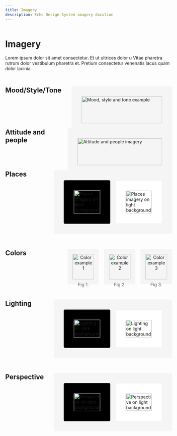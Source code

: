 ```yaml
---
title: Imagery
description: Echo Design System imagery docution
---
```


<div class="design-layout">
<div class="design-content">

# Imagery

Lorem ipsum dolor sit amet consectetur. Et ut ultrices dolor u Vitae pharetra rutrum dolor vestibulum pharetra et. Pretium consectetur venenatis lacus quam dolor lacinia.

<div class="imagery-section">
  <div class="section-heading">
    <h2>Mood/Style/Tone</h2>
  </div>
  <div class="section-content">
    <div class="imagery-showcase">
      <img src="/images/mood-style-tone.svg" alt="Mood, style and tone example" />
    </div>
  </div>
</div>

<div class="imagery-section">
  <div class="section-heading">
    <h2>Attitude and people</h2>
  </div>
  <div class="section-content">
    <div class="imagery-showcase">
      <img src="/images/attitude-people.svg" alt="Attitude and people imagery" />
    </div>
  </div>
</div>

<div class="imagery-section">
  <div class="section-heading">
    <h2>Places</h2>
  </div>
  <div class="section-content">
    <div class="imagery-showcase">
      <div class="split-showcase">
        <div class="dark-bg">
          <img src="/images/places-dark.svg" alt="Places imagery on dark background" />
        </div>
        <div class="light-bg">
          <img src="/images/places-light.svg" alt="Places imagery on light background" />
        </div>
      </div>
    </div>
  </div>
</div>

<div class="imagery-section">
  <div class="section-heading">
    <h2>Colors</h2>
  </div>
  <div class="section-content">
    <div class="grid-showcase">
      <div class="grid-examples">
        <div class="grid-item">
          <img src="/images/color-1.svg" alt="Color example 1" />
          <span>Fig 1.</span>
        </div>
        <div class="grid-item">
          <img src="/images/color-2.svg" alt="Color example 2" />
          <span>Fig 2.</span>
        </div>
        <div class="grid-item">
          <img src="/images/color-3.svg" alt="Color example 3" />
          <span>Fig 3.</span>
        </div>
      </div>
    </div>
  </div>
</div>

<div class="imagery-section">
  <div class="section-heading">
    <h2>Lighting</h2>
  </div>
  <div class="section-content">
    <div class="imagery-showcase">
      <div class="split-showcase">
        <div class="dark-bg">
          <img src="/images/lighting-dark.svg" alt="Lighting on dark background" />
        </div>
        <div class="light-bg">
          <img src="/images/lighting-light.svg" alt="Lighting on light background" />
        </div>
      </div>
    </div>
  </div>
</div>

<div class="imagery-section">
  <div class="section-heading">
    <h2>Perspective</h2>
  </div>
  <div class="section-content">
    <div class="imagery-showcase">
      <div class="split-showcase">
        <div class="dark-bg">
          <img src="/images/perspective-dark.svg" alt="Perspective on dark background" />
        </div>
        <div class="light-bg">
          <img src="/images/perspective-light.svg" alt="Perspective on light background" />
        </div>
      </div>
    </div>
  </div>
</div>

</div>
</div>

<style>
.design-layout {
  display: flex;
  gap: 2rem;
}

.design-content {
  flex: 1;
  max-width: 800px;
}

.imagery-section {
  display: flex;
  gap: 2rem;
  margin: 3rem 0;
}

.section-heading {
  flex: 1;
}

.section-heading h2 {
  margin: 0;
}

.section-content {
  flex: 2;
}

.imagery-showcase {
  background: #f5f5f5;
  padding: 2rem;
  border-radius: 4px;
}

.imagery-showcase img {
  width: 100%;
  height: auto;
  display: block;
}

.split-showcase {
  display: grid;
  grid-template-columns: repeat(2, 1fr);
  gap: 1rem;
}

.dark-bg {
  background: #000;
  padding: 2rem;
  border-radius: 4px;
}

.light-bg {
  background: #fff;
  padding: 2rem;
  border-radius: 4px;
  border: 1px solid #eee;
}

.grid-examples {
  display: grid;
  grid-template-columns: repeat(3, 1fr);
  gap: 1rem;
}

.grid-item {
  background: #f5f5f5;
  padding: 1rem;
  border-radius: 4px;
  text-align: center;
}

.grid-item img {
  width: 100%;
  height: auto;
  margin-bottom: 0.5rem;
}

.grid-item span {
  font-size: 0.9rem;
  color: #666;
}

@media (max-width: 768px) {
  .design-layout {
    flex-direction: column;
  }
  
  .imagery-section {
    flex-direction: column;
  }

  .section-heading {
    margin-bottom: 1rem;
  }

  .split-showcase {
    grid-template-columns: 1fr;
  }

  .grid-examples {
    grid-template-columns: repeat(2, 1fr);
  }
}
</style>
